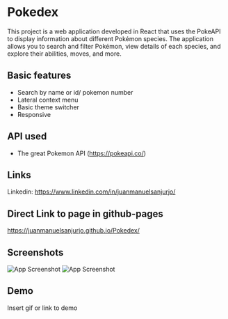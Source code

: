 
# Pokedex 

This project is a web application developed in React that uses the PokeAPI to display information about different Pokémon species. The application allows you to search and filter Pokémon, view details of each species, and explore their abilities, moves, and more.
## Basic features

- Search by name or id/ pokemon number
- Lateral context menu
- Basic theme switcher
- Responsive 


## API used

 - The great Pokemon API (https://pokeapi.co/)


## Links

Linkedin: https://www.linkedin.com/in/juanmanuelsanjurjo/


## Direct Link to page in github-pages

https://juanmanuelsanjurjo.github.io/Pokedex/

## Screenshots

![App Screenshot]("poke1.jpg")
![App Screenshot]("poke2.jpg")



## Demo

Insert gif or link to demo

